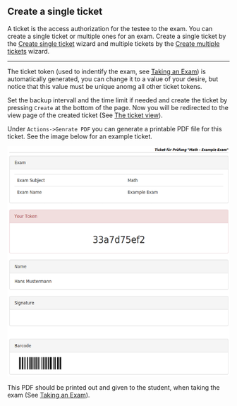 ## Create a single ticket

A ticket is the access authorization for the testee to the exam. You can create a single ticket or multiple ones for an exam. Create a single ticket by the [Create single ticket](../ticket/create?mode=single) wizard and multiple tickets by the [Create multiple tickets](../ticket/create?mode=many&type=assigned) wizard.

-----

The ticket token (used to indentify the exam, see [Taking an Exam](take-exam.md)) is automatically generated, you can change it to a value of your desire, but notice that this value must be unique anomg all other ticket tokens.

Set the backup intervall and the time limit if needed and create the ticket by pressing `Create` at the bottom of the page. Now you will be redirected to the view page of the created ticket (See [The ticket view](ticket-view.md)).

Under `Actions->Genrate PDF` you can generate a printable PDF file for this ticket. See the image below for an example ticket.

![PDF of ticket](img/ticket-pdf.png)

This PDF should be printed out and given to the student, when taking the exam (See [Taking an Exam](take-exam.md)).